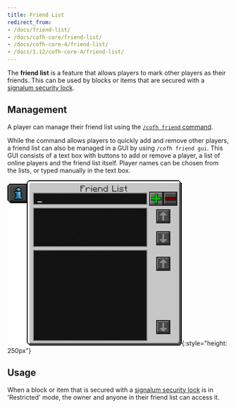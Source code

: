 ```yaml
---
title: Friend List
redirect_from:
- /docs/friend-list/
- /docs/cofh-core/friend-list/
- /docs/cofh-core-4/friend-list/
- /docs/1.12/cofh-core-4/friend-list/
---
```


The **friend list** is a feature that allows players to mark other players as
their friends. This can be used by blocks or items that are secured with a
[signalum security lock](/docs/1.12/thermal-foundation/signalum-security-lock/).


Management
----------

A player can manage their friend list using the [`/cofh friend`
command](/docs/1.12/cofh-core/commands/#friend).

While the command allows players to quickly add and remove other players, a
friend list can also be managed in a GUI by using `/cofh friend gui`. This GUI
consists of a text box with buttons to add or remove a player, a list of online
players and the friend list itself. Player names can be chosen from the lists,
or typed manually in the text box.

![Friend list GUI](/assets/images/cofh-core-4/friend-list-gui.png){:style="height: 250px"}


Usage
-----

When a block or item that is secured with a [signalum security
lock](/docs/1.12/thermal-foundation/signalum-security-lock/) is in 'Restricted' mode, the owner and
anyone in their friend list can access it.
